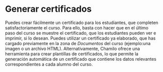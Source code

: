 # Generar certificados

Puedes crear fácilmente un certificado para los estudiantes, que completen satisfactoriamente el curso. Para ello, basta con hacer que en el último paso del curso se muestre el certificado, que los estudiantes pueden ver e imprimir, si lo desean. Puedes utilizar un certificado ya elaborado, que has cargado previamente en la zona de _Documentos_ del curso \(ejemplo:una imagen o un archivo HTML\). Alternativamente, Chamilo ofrece una herramienta para crear plantillas de certificados, lo que permite la generación automática de un certificado que contiene los datos relevantes correspondientes a cada alumno del curso.

